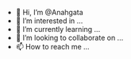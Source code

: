 - 👋 Hi, I’m @Anahgata
- 👀 I’m interested in ...
- 🌱 I’m currently learning ...
- 💞️ I’m looking to collaborate on ...
- 📫 How to reach me ...

<!---
Anahgata/Anahgata is a ✨ special ✨ repository because its `README.md` (this file) appears on your GitHub profile.
You can click the Preview link to take a look at your changes.
--->

